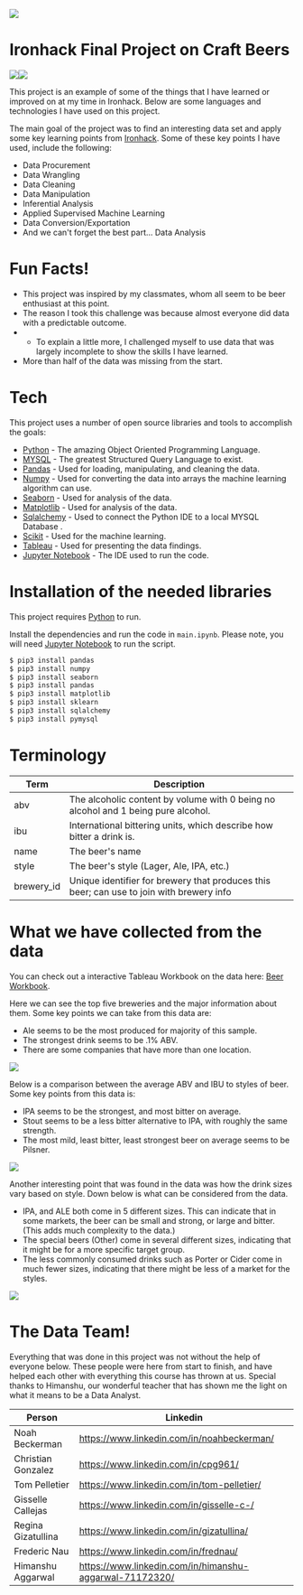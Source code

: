 [![](https://lh3.googleusercontent.com/u7MLTOImlXiCxztNKqWIyZnJc_jXfB_PWDhxIADk3ivr1tCWxwaQFRe-mZuHv4h8_Su4Fg=s85)](https://www.ironhack.com)
# Ironhack Final Project on Craft Beers


[![](https://www.python.org/static/community_logos/python-powered-w-100x40.png)](https://www.python.org/psf-landing/)[![](https://www.mysql.com/common/logos/includes-mysql-125x64.png)](https://www.mysql.com)

This project is an example of some of the things that I have learned or improved on at my time in Ironhack. Below are some languages and technologies I have used on this project.


The main goal of the project was to find an interesting data set and apply some key learning points from [Ironhack]. Some of these key points I have used, include the following:
 * Data Procurement
 * Data Wrangling
 * Data Cleaning
 * Data Manipulation
 * Inferential Analysis
 * Applied Supervised Machine Learning
 * Data Conversion/Exportation
 * And we can't forget the best part... Data Analysis
# Fun Facts!

  - This project was inspired by my classmates, whom all seem to be beer enthusiast at this point.
  - The reason I took this challenge was because almost everyone did data with a predictable outcome. 
  - - To explain a little more, I challenged myself to use data that was largely incomplete to show the skills I have learned.
  - More than half of the data was missing from the start.

# Tech

This project uses a number of open source libraries and tools to accomplish the goals:

* [Python] - The amazing Object Oriented Programming Language.
* [MYSQL] - The greatest Structured Query Language to exist. 
* [Pandas] - Used for loading, manipulating, and cleaning the data.
* [Numpy] - Used for converting the data into arrays the machine learning algorithm can use.
* [Seaborn] - Used for analysis of the data.
* [Matplotlib] - Used for analysis of the data.
* [Sqlalchemy] - Used to connect the Python IDE to a local MYSQL Database .
* [Scikit] - Used for the machine learning.
* [Tableau] - Used for presenting the data findings.
* [Jupyter Notebook] - The IDE used to run the code.



# Installation of the needed libraries

This project requires [Python] to run.

Install the dependencies and run the code in `main.ipynb`.
Please note, you will need [Jupyter Notebook] to run the script.

```sh
$ pip3 install pandas
$ pip3 install numpy
$ pip3 install seaborn
$ pip3 install pandas
$ pip3 install matplotlib
$ pip3 install sklearn
$ pip3 install sqlalchemy
$ pip3 install pymysql
```

# Terminology

| Term | Description |
| ------ | ------ |
| abv| The alcoholic content by volume with 0 being no alcohol and 1 being pure alcohol. |
| ibu | International bittering units, which describe how bitter a drink is. |
| name | The beer's name |
| style | The beer's style (Lager, Ale, IPA, etc.) |
| brewery_id| Unique identifier for brewery that produces this beer; can use to join with brewery info |


# What we have collected from the data
You can check out a interactive Tableau Workbook on the data here: [Beer Workbook].

Here we can see the top five breweries and the major information about them. Some key points we can take from this data are:
* Ale seems to be the most produced for majority of this sample.
* The strongest drink seems to be .1% ABV.
* There are some companies that have more than one location.

[![](https://github.com/NoahBeckerman/Ironhack-final-project/blob/master/Visuals/Screen%20Shot%202019-08-14%20at%209.12.23%20PM.png?raw=true)](https://github.com/NoahBeckerman/Ironhack-final-project/)

Below is a comparison between the average ABV and IBU to styles of beer. Some key points from this data is:
* IPA seems to be the strongest, and most bitter on average.
* Stout seems to be a less bitter alternative to IPA, with roughly the same strength.
* The most mild, least bitter, least strongest beer on average seems to be Pilsner.

[![](https://github.com/NoahBeckerman/Ironhack-final-project/blob/master/Visuals/Screen%20Shot%202019-08-14%20at%209.13.08%20PM.png)](https://github.com/NoahBeckerman/Ironhack-final-project/)

Another interesting point that was found in the data was how the drink sizes vary based on style. Down below is what can be considered from the data.
* IPA, and ALE both come in 5 different sizes. This can indicate that in some markets, the beer can be small and strong, or large and bitter. (This adds much complexity to the data.)
* The special beers (Other) come in several different sizes, indicating that it might be for a more specific target group.
* The less commonly consumed drinks such as Porter or Cider come in much fewer sizes, indicating that there might be less of a market for the styles.

[![](https://github.com/NoahBeckerman/Ironhack-final-project/blob/master/Visuals/Screen%20Shot%202019-08-14%20at%209.13.29%20PM.png)](https://github.com/NoahBeckerman/Ironhack-final-project/)

# The Data Team!

Everything that was done in this project was not without the help of everyone below. These people were here from start to finish, and have helped each other with everything this course has thrown at us. Special thanks to Himanshu, our wonderful teacher that has shown me the light on what it means to be a Data Analyst.

| Person | Linkedin |
| ------ | ------ |
| Noah Beckerman | https://www.linkedin.com/in/noahbeckerman/ |
| Christian Gonzalez | https://www.linkedin.com/in/cpg961/ |
| Tom Pelletier | https://www.linkedin.com/in/tom-pelletier/ |
| Gisselle Callejas | https://www.linkedin.com/in/gisselle-c-/ |
| Regina Gizatullina | https://www.linkedin.com/in/gizatullina/ |
| Frederic Nau | https://www.linkedin.com/in/frednau/ |
| Himanshu Aggarwal | https://www.linkedin.com/in/himanshu-aggarwal-71172320/ |


   [MYSQL]: <https://www.mysql.com/>
   [Python]: <https://www.python.org/>
   [Pandas]: <https://pandas.pydata.org/>
   [Numpy]: <https://www.numpy.org/>
   [Seaborn]: <https://seaborn.pydata.org/>
   [Matplotlib]: <https://matplotlib.org/>
   [Sqlalchemy]: <https://www.sqlalchemy.org/>
   [Scikit]: <https://scikit-learn.org/stable/>
   [Tableau]: <https://www.tableau.com/>
   [Jupyter Notebook]: <https://jupyter.org/>
   [Ironhack]: <https://www.ironhack.com/en>
   [Beer Workbook]: <https://public.tableau.com/profile/noah.beckerman#!/vizhome/Ironhack-Final-Project/Top5Breweriesandtheirinformation>

